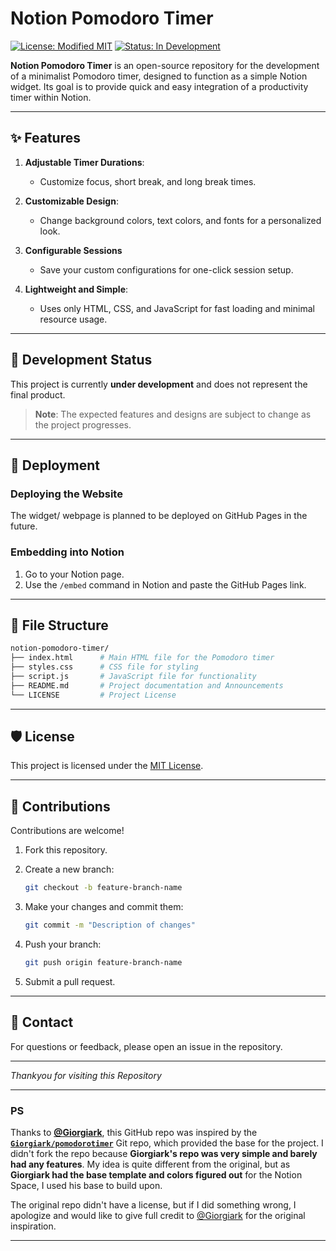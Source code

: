 # Notion Pomodoro Timer  

[![License: Modified MIT](https://img.shields.io/badge/License-Modified%20MIT-blue.svg)](LICENSE)
[![Status: In Development](https://img.shields.io/badge/Status-In%20Development-orange)](https://github.com/sameetpatil5/notion-pomodoro-timer)

**Notion Pomodoro Timer** is an open-source repository for the development of a minimalist Pomodoro timer, designed to function as a simple Notion widget. Its goal is to provide quick and easy integration of a productivity timer within Notion.  

---

## ✨ Features  

1. **Adjustable Timer Durations**:  
   - Customize focus, short break, and long break times.  

2. **Customizable Design**:  
   - Change background colors, text colors, and fonts for a personalized look.  
  
3. **Configurable Sessions**  
   - Save your custom configurations for one-click session setup.  

4. **Lightweight and Simple**:  
   - Uses only HTML, CSS, and JavaScript for fast loading and minimal resource usage.  

---

## 🚧 Development Status  

This project is currently **under development** and does not represent the final product.  
> **Note**: The expected features and designs are subject to change as the project progresses.  

---

## 🚀 Deployment  

### Deploying the Website

The widget/ webpage is planned to be deployed on GitHub Pages in the future.

### Embedding into Notion  

1. Go to your Notion page.  
2. Use the `/embed` command in Notion and paste the GitHub Pages link.  

---

## 📂 File Structure  

   ```bash
   notion-pomodoro-timer/
   ├── index.html      # Main HTML file for the Pomodoro timer
   ├── styles.css      # CSS file for styling
   ├── script.js       # JavaScript file for functionality
   ├── README.md       # Project documentation and Announcements
   └── LICENSE         # Project License
   ```

---

## 🛡️ License  

This project is licensed under the [MIT License](LICENSE).  

---

## 📢 Contributions  

Contributions are welcome!  

1. Fork this repository.  
2. Create a new branch:  

   ```bash
   git checkout -b feature-branch-name
   ```

3. Make your changes and commit them:  

   ```bash
   git commit -m "Description of changes"
   ```

4. Push your branch:  

   ```bash
   git push origin feature-branch-name
   ```

5. Submit a pull request.  

---

## 💬 Contact  

For questions or feedback, please open an issue in the repository.  

---

_*Thankyou* for visiting this Repository_

---

### PS

Thanks to **[@Giorgiark](https://github.com/Giorgiark)**, this GitHub repo was inspired by the [**`Giorgiark/pomodorotimer`**](https://github.com/giorgiark/pomodorotimer/) Git repo, which provided the base for the project. I didn't fork the repo because **Giorgiark's repo was very simple and barely had any features**. My idea is quite different from the original, but as **Giorgiark had the base template and colors figured out** for the Notion Space, I used his base to build upon.

The original repo didn't have a license, but if I did something wrong, I apologize and would like to give full credit to [@Giorgiark](https://github.com/Giorgiark) for the original inspiration.

---
